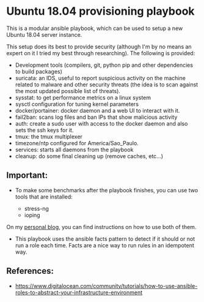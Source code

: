 # Ubuntu 18.04 provisioning playbook

This is a modular ansible playbook, which can be used to setup a new Ubuntu 18.04 server instance.

This setup does its best to provide security (although I'm by no means an expert on it I tried my best through researching). The following is provided:

- Development tools (compilers, git, python pip and other dependencies to build packages)
- suricata: an IDS, useful to report suspicious activity on the machine related to malware and other security threats (the idea is to scan against the most updated possible list of threats).
- sysstat: to get performance metrics on a linux system
- sysctl configuration for tuning kernel parameters
- docker/portainer: docker daemon and a web UI to interact with it.
- fail2ban: scans log files and ban IPs that show malicious activity
- auth: create a sudo user with access to the docker daemon and also sets the ssh keys for it.
- tmux: the tmux multiplexer
- timezone/ntp configured for America/Sao_Paulo.
- services: starts all daemons from the playbook
- cleanup: do some final cleaning up (remove caches, etc...)


## Important:

- To make some benchmarks after the playbook finishes, you can use two tools
  that are installed:

    - stress-ng
    - ioping

On my [personal blog](https://tiagopr.nl), you can find instructions on how to
use both of them.

- This playbook uses the ansible facts pattern to detect if it should or not run a role each time.
  Facts are a nice way to run rules in an idempotent way.

## References:
- https://www.digitalocean.com/community/tutorials/how-to-use-ansible-roles-to-abstract-your-infrastructure-environment

